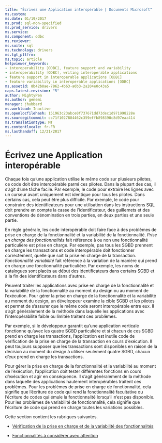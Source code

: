 ```yaml
---
title: "Écrivez une Application interopérable | Documents Microsoft"
ms.custom: 
ms.date: 01/19/2017
ms.prod: sql-non-specified
ms.prod_service: drivers
ms.service: 
ms.component: odbc
ms.reviewer: 
ms.suite: sql
ms.technology: drivers
ms.tgt_pltfrm: 
ms.topic: article
helpviewer_keywords:
- interoperability [ODBC], feature support and variability
- interoperability [ODBC], writing interoperable applications
- feature support in interoperable applications [ODBC]
- feature variability in interoperable applications [ODBC]
ms.assetid: 8b42b8ae-7862-4b63-a0b3-2a204e0c43a5
caps.latest.revision: "5"
author: MightyPen
ms.author: genemi
manager: jhubbard
ms.workload: Inactive
ms.openlocfilehash: 151963c23abce0f737671dd73dec1d971998228e
ms.sourcegitcommit: cc71f1027884462c359effb898390c8d97eaa414
ms.translationtype: MT
ms.contentlocale: fr-FR
ms.lasthandoff: 12/21/2017
---
```

# <a name="writing-an-interoperable-application"></a>Écrivez une Application interopérable
Chaque fois qu’une application utilise le même code sur plusieurs pilotes, ce code doit être interopérable parmi ces pilotes. Dans la plupart des cas, il s’agit d’une tâche facile. Par exemple, le code pour extraire les lignes avec un curseur avant uniquement est identique pour tous les pilotes. Dans certains cas, cela peut être plus difficile. Par exemple, le code pour construire des identificateurs pour une utilisation dans les instructions SQL doit prendre en compte la casse de l’identificateur, des guillemets et des conventions de dénomination en trois parties, en deux parties et une seule partie.  
  
 En règle générale, les code interopérable doit faire face à des problèmes de prise en charge de la fonctionnalité et la variabilité de la fonctionnalité. *Prise en charge des fonctionnalités* fait référence à ou non une fonctionnalité particulière est prise en charge. Par exemple, pas tous les SGBD prennent en charge les transactions et code interopérable doit fonctionner correctement, quelle que soit la prise en charge de la transaction. *Fonctionnalité variabilité* fait référence à la variation de la manière qui prend en charge une fonctionnalité particulière. Par exemple, les noms de catalogues sont placés au début des identificateurs dans certains SGBD et à la fin des identificateurs dans d’autres.  
  
 Peuvent traiter les applications avec prise en charge de la fonctionnalité et la variabilité de la fonctionnalité au moment du design ou au moment de l’exécution. Pour gérer la prise en charge de la fonctionnalité et la variabilité au moment du design, un développeur examine la cible SGBD et les pilotes et permet de s’assurer que le même code seront interopérable entre eux. Il s’agit généralement de la méthode dans laquelle les applications avec l’interopérabilité faible ou limitée traitent ces problèmes.  
  
 Par exemple, si le développeur garantit qu’une application verticale fonctionne qu’avec les quatre SGBD particulière et si chacun de ces SGBD prend en charge les transactions, l’application est inutile code de vérification de la prise en charge de la transaction en cours d’exécution. Il peut toujours supposer que les transactions sont disponibles en raison de la décision au moment du design à utiliser seulement quatre SGBD, chacun d’eux prend en charge les transactions.  
  
 Pour gérer la prise en charge de la fonctionnalité et la variabilité au moment de l’exécution, l’application doit tester différentes fonctions en cours d’exécution et agir en conséquence. Il s’agit généralement de la méthode dans laquelle des applications hautement interopérables traitent ces problèmes. Pour les problèmes de prise en charge de fonctionnalité, cela signifie que l’écriture de code qui rend la fonctionnalité facultative ou l’écriture de codes qui émule la fonctionnalité lorsqu’il n’est pas disponible. Pour les problèmes de variabilité de fonctionnalité, cela signifie que l’écriture de code qui prend en charge toutes les variations possibles.  
  
 Cette section contient les rubriques suivantes.  
  
-   [Vérification de la prise en charge et de la variabilité des fonctionnalités](../../../odbc/reference/develop-app/checking-feature-support-and-variability.md)  
  
-   [Fonctionnalités à considérer avec attention](../../../odbc/reference/develop-app/features-to-watch-for.md)
